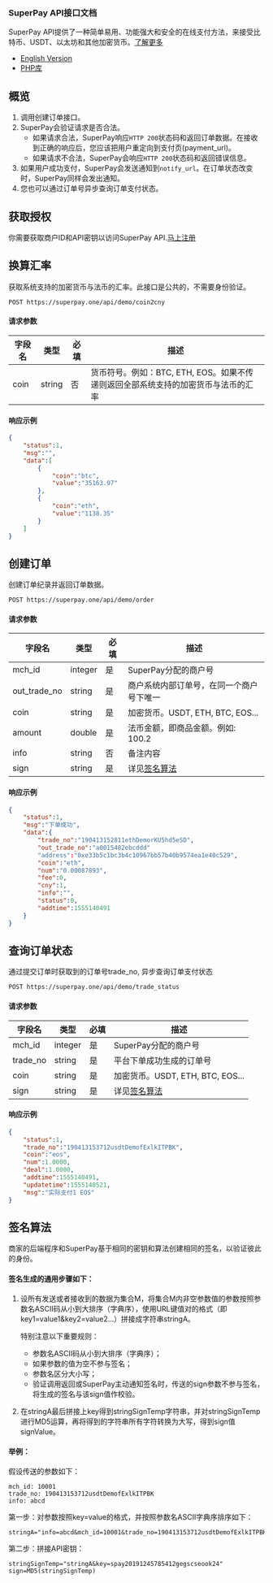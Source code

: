 
### SuperPay API接口文档

SuperPay API提供了一种简单易用、功能强大和安全的在线支付方法，来接受比特币、USDT、以太坊和其他加密货币。[了解更多](https://superpay.one)

* [English Version](./README.md)
* [PHP库](https://github.com/SuperPayNet/deepay-php/blob/master/README-CN.md)


## 概览
1. 调用创建订单接口。
2. SuperPay会验证请求是否合法。
    * 如果请求合法，SuperPay响应`HTTP 200`状态码和返回订单数据。在接收到正确的响应后，您应该把用户重定向到支付页(payment_url)。
    * 如果请求不合法，SuperPay会响应`HTTP 200`状态码和返回错误信息。
3. 如果用户成功支付，SuperPay会发送通知到`notify_url`。在订单状态改变时，SuperPay同样会发出通知。
4. 您也可以通过订单号异步查询订单支付状态。


## 获取授权
你需要获取商户ID和API密钥以访问SuperPay API.[马上注册](https://superpay.one) 

## 换算汇率

获取系统支持的加密货币与法币的汇率。此接口是公共的，不需要身份验证。

```
POST https://superpay.one/api/demo/coin2cny
```

#### 请求参数
|字段名|类型|必填|描述|
|----|---|---|---|
|coin|string|否|货币符号。例如：BTC, ETH, EOS。如果不传递则返回全部系统支持的加密货币与法币的汇率|


#### 响应示例

```json
{
    "status":1,
    "msg":"",
    "data":[
        {
            "coin":"btc",
            "value":"35163.97"
        },
        {
            "coin":"eth",
            "value":"1138.35"
        }
    ]
}
```

## 创建订单
创建订单纪录并返回订单数据。

```
POST https://superpay.one/api/demo/order
```

#### 请求参数
|字段名|类型|必填|描述|
|----|---|---|---|
|mch_id|integer|是|SuperPay分配的商户号|
|out_trade_no|string|是|商户系统内部订单号，在同一个商户号下唯一|
|coin|string|是|加密货币。USDT, ETH, BTC, EOS...|
|amount|double|是|法币金额，即商品金额。例如: 100.2|
|info|string|否|备注内容|
|sign|string|是|详见<a href="#签名算法">签名算法</a>|

#### 响应示例

```json
{
    "status":1,
    "msg":"下单成功",
    "data":{
        "trade_no":"190413152811ethDemorKU5hd5eSD",
        "out_trade_no":"a0015482ebcddd"
        "address":"0xe33b5c1bc3b4c10967bb57b40b9574ea1e40c529",
        "coin":"eth",
        "num":"0.00087893",
        "fee":0,
        "cny":1,
        "info":"",
        "status":0,
        "addtime":1555140491
    }
}
```

## 查询订单状态
通过提交订单时获取到的订单号trade_no, 异步查询订单支付状态

```
POST https://superpay.one/api/demo/trade_status
```

#### 请求参数
|字段名|类型|必填|描述|
|----|---|---|---|
|mch_id|integer|是|SuperPay分配的商户号|
|trade_no|string|是|平台下单成功生成的订单号|
|coin|string|是|加密货币。USDT, ETH, BTC, EOS...|
|sign|string|是|详见<a href="#签名算法">签名算法</a>|


#### 响应示例

```json
{
    "status":1,
    "trade_no":"190413153712usdtDemofExlkITPBK",
    "coin":"eos",
    "num":1.0000,
    "deal":1.0000,
    "addtime":1555140491,
    "updatetime":1555140521,
    "msg":"实际支付1 EOS"
}
```

## <a name="签名算法">签名算法</a>

商家的后端程序和SuperPay基于相同的密钥和算法创建相同的签名，以验证彼此的身份。


#### 签名生成的通用步骤如下：

1. 设所有发送或者接收到的数据为集合M，将集合M内非空参数值的参数按照参数名ASCII码从小到大排序（字典序），使用URL键值对的格式（即key1=value1&key2=value2…）拼接成字符串stringA。

    特别注意以下重要规则：

    * 参数名ASCII码从小到大排序（字典序）；
    * 如果参数的值为空不参与签名；
    * 参数名区分大小写；
    * 验证调用返回或SuperPay主动通知签名时，传送的sign参数不参与签名，将生成的签名与该sign值作校验。

2. 在stringA最后拼接上key得到stringSignTemp字符串，并对stringSignTemp进行MD5运算，再将得到的字符串所有字符转换为大写，得到sign值signValue。


#### 举例：

假设传送的参数如下：


```
mch_id: 10001 
trade_no: 190413153712usdtDemofExlkITPBK
info: abcd
```

第一步：对参数按照key=value的格式，并按照参数名ASCII字典序排序如下：

```
stringA="info=abcd&mch_id=10001&trade_no=190413153712usdtDemofExlkITPBK";
```

第二步：拼接API密钥：

```
stringSignTemp="stringA&key=spay20191245785412gegscseook24" 
sign=MD5(stringSignTemp)
```
